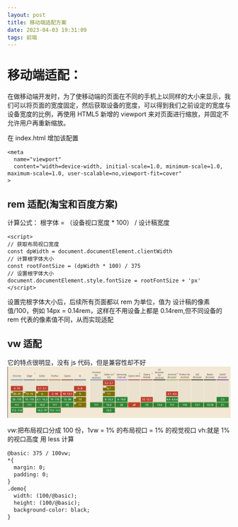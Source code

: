 ```yaml
---
layout: post
title: 移动端适配方案
date: 2023-04-03 19:31:09
tags: 前端
---
```


# 移动端适配：

在做移动端开发时，为了使移动端的页面在不同的手机上以同样的大小来显示，我们可以将页面的宽度固定，然后获取设备的宽度，可以得到我们之前设定的宽度与设备宽度的比例，再使用 HTML5 新增的 viewport 来对页面进行缩放，并固定不允许用户再重新缩放。

在 index.html 增加该配置

```
<meta
  name="viewport"
  content="width=device-width, initial-scale=1.0, minimum-scale=1.0, maximum-scale=1.0, user-scalable=no,viewport-fit=cover"
>
```

## rem 适配(淘宝和百度方案)

计算公式：
根字体 = （设备视口宽度 \* 100） / 设计稿宽度

```
<script>
// 获取布局视口宽度
const dpWidth = document.documentElement.clientWidth
// 计算根字体大小
const rootFontSize = (dpWidth * 100) / 375
// 设置根字体大小
document.documentElement.style.fontSize = rootFontSize + 'px'
</script>
```

设置完根字体大小后，后续所有页面都以 rem 为单位，值为 设计稿的像素值/100，例如 14px = 0.14rem，这样在不用设备上都是 0.14rem,但不同设备的 rem 代表的像素值不同，从而实现适配

## vw 适配

它的特点很明显，没有 js 代码，但是兼容性却不好
![App Screenshot](./mobile-adaption/caniuse.png)

vw:把布局视口分成 100 份，1vw = 1% 的布局视口 = 1% 的视觉视口
vh:就是 1%的视口高度
用 less 计算

```
@basic: 375 / 100vw;
*{
  margin: 0;
  padding: 0;
}
.demo{
  width: (100/@basic);
  height: (100/@basic);
  background-color: black;
}
```
